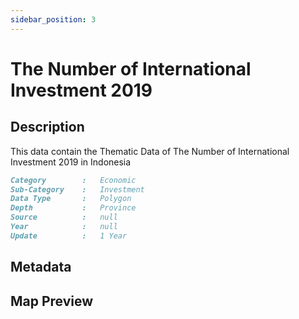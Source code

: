 ```yaml
---
sidebar_position: 3
---
```


# The Number of International Investment 2019

## Description

This data contain the Thematic Data of The Number of International Investment 2019 in Indonesia

```md title="The Number of International Investment 2019"{1-7}
Category        :   Economic
Sub-Category    :   Investment
Data Type       :   Polygon
Depth           :   Province
Source          :   null
Year            :   null
Update          :   1 Year
```

## Metadata

## Map Preview